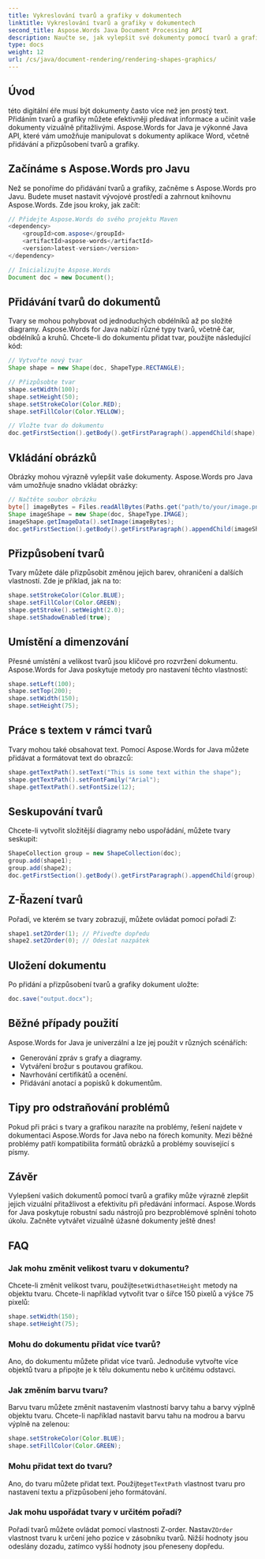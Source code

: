 ```yaml
---
title: Vykreslování tvarů a grafiky v dokumentech
linktitle: Vykreslování tvarů a grafiky v dokumentech
second_title: Aspose.Words Java Document Processing API
description: Naučte se, jak vylepšit své dokumenty pomocí tvarů a grafiky pomocí Aspose.Words for Java. Vytvářejte vizuálně úžasný obsah bez námahy.
type: docs
weight: 12
url: /cs/java/document-rendering/rendering-shapes-graphics/
---
```


## Úvod

této digitální éře musí být dokumenty často více než jen prostý text. Přidáním tvarů a grafiky můžete efektivněji předávat informace a učinit vaše dokumenty vizuálně přitažlivými. Aspose.Words for Java je výkonné Java API, které vám umožňuje manipulovat s dokumenty aplikace Word, včetně přidávání a přizpůsobení tvarů a grafiky.

## Začínáme s Aspose.Words pro Javu

Než se ponoříme do přidávání tvarů a grafiky, začněme s Aspose.Words pro Javu. Budete muset nastavit vývojové prostředí a zahrnout knihovnu Aspose.Words. Zde jsou kroky, jak začít:

```java
// Přidejte Aspose.Words do svého projektu Maven
<dependency>
    <groupId>com.aspose</groupId>
    <artifactId>aspose-words</artifactId>
    <version>latest-version</version>
</dependency>

// Inicializujte Aspose.Words
Document doc = new Document();
```

## Přidávání tvarů do dokumentů

Tvary se mohou pohybovat od jednoduchých obdélníků až po složité diagramy. Aspose.Words for Java nabízí různé typy tvarů, včetně čar, obdélníků a kruhů. Chcete-li do dokumentu přidat tvar, použijte následující kód:

```java
// Vytvořte nový tvar
Shape shape = new Shape(doc, ShapeType.RECTANGLE);

// Přizpůsobte tvar
shape.setWidth(100);
shape.setHeight(50);
shape.setStrokeColor(Color.RED);
shape.setFillColor(Color.YELLOW);

// Vložte tvar do dokumentu
doc.getFirstSection().getBody().getFirstParagraph().appendChild(shape);
```

## Vkládání obrázků

Obrázky mohou výrazně vylepšit vaše dokumenty. Aspose.Words pro Java vám umožňuje snadno vkládat obrázky:

```java
// Načtěte soubor obrázku
byte[] imageBytes = Files.readAllBytes(Paths.get("path/to/your/image.png"));
Shape imageShape = new Shape(doc, ShapeType.IMAGE);
imageShape.getImageData().setImage(imageBytes);
doc.getFirstSection().getBody().getFirstParagraph().appendChild(imageShape);
```

## Přizpůsobení tvarů

Tvary můžete dále přizpůsobit změnou jejich barev, ohraničení a dalších vlastností. Zde je příklad, jak na to:

```java
shape.setStrokeColor(Color.BLUE);
shape.setFillColor(Color.GREEN);
shape.getStroke().setWeight(2.0);
shape.setShadowEnabled(true);
```

## Umístění a dimenzování

Přesné umístění a velikost tvarů jsou klíčové pro rozvržení dokumentu. Aspose.Words for Java poskytuje metody pro nastavení těchto vlastností:

```java
shape.setLeft(100);
shape.setTop(200);
shape.setWidth(150);
shape.setHeight(75);
```

## Práce s textem v rámci tvarů

Tvary mohou také obsahovat text. Pomocí Aspose.Words for Java můžete přidávat a formátovat text do obrazců:

```java
shape.getTextPath().setText("This is some text within the shape");
shape.getTextPath().setFontFamily("Arial");
shape.getTextPath().setFontSize(12);
```

## Seskupování tvarů

Chcete-li vytvořit složitější diagramy nebo uspořádání, můžete tvary seskupit:

```java
ShapeCollection group = new ShapeCollection(doc);
group.add(shape1);
group.add(shape2);
doc.getFirstSection().getBody().getFirstParagraph().appendChild(group);
```

## Z-Řazení tvarů

Pořadí, ve kterém se tvary zobrazují, můžete ovládat pomocí pořadí Z:

```java
shape1.setZOrder(1); // Přiveďte dopředu
shape2.setZOrder(0); // Odeslat nazpátek
```

## Uložení dokumentu

Po přidání a přizpůsobení tvarů a grafiky dokument uložte:

```java
doc.save("output.docx");
```

## Běžné případy použití

Aspose.Words for Java je univerzální a lze jej použít v různých scénářích:

- Generování zpráv s grafy a diagramy.
- Vytváření brožur s poutavou grafikou.
- Navrhování certifikátů a ocenění.
- Přidávání anotací a popisků k dokumentům.

## Tipy pro odstraňování problémů

Pokud při práci s tvary a grafikou narazíte na problémy, řešení najdete v dokumentaci Aspose.Words for Java nebo na fórech komunity. Mezi běžné problémy patří kompatibilita formátů obrázků a problémy související s písmy.

## Závěr

Vylepšení vašich dokumentů pomocí tvarů a grafiky může výrazně zlepšit jejich vizuální přitažlivost a efektivitu při předávání informací. Aspose.Words for Java poskytuje robustní sadu nástrojů pro bezproblémové splnění tohoto úkolu. Začněte vytvářet vizuálně úžasné dokumenty ještě dnes!

## FAQ

### Jak mohu změnit velikost tvaru v dokumentu?

 Chcete-li změnit velikost tvaru, použijte`setWidth`a`setHeight` metody na objektu tvaru. Chcete-li například vytvořit tvar o šířce 150 pixelů a výšce 75 pixelů:

```java
shape.setWidth(150);
shape.setHeight(75);
```

### Mohu do dokumentu přidat více tvarů?

Ano, do dokumentu můžete přidat více tvarů. Jednoduše vytvořte více objektů tvaru a připojte je k tělu dokumentu nebo k určitému odstavci.

### Jak změním barvu tvaru?

Barvu tvaru můžete změnit nastavením vlastností barvy tahu a barvy výplně objektu tvaru. Chcete-li například nastavit barvu tahu na modrou a barvu výplně na zelenou:

```java
shape.setStrokeColor(Color.BLUE);
shape.setFillColor(Color.GREEN);
```

### Mohu přidat text do tvaru?

 Ano, do tvaru můžete přidat text. Použijte`getTextPath` vlastnost tvaru pro nastavení textu a přizpůsobení jeho formátování.

### Jak mohu uspořádat tvary v určitém pořadí?

 Pořadí tvarů můžete ovládat pomocí vlastnosti Z-order. Nastav`ZOrder` vlastnost tvaru k určení jeho pozice v zásobníku tvarů. Nižší hodnoty jsou odeslány dozadu, zatímco vyšší hodnoty jsou přeneseny dopředu.